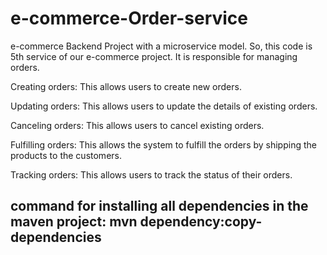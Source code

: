 # e-commerce-Order-service
e-commerce Backend Project with a microservice model. So, this code is 5th service of our e-commerce project.
It is responsible for managing orders. 

Creating orders: This allows users to create new orders. 

Updating orders: This allows users to update the details of existing orders. 

Canceling orders: This allows users to cancel existing orders. 

Fulfilling orders: This allows the system to fulfill the orders by shipping the products to the customers. 

Tracking orders: This allows users to track the status of their orders. 

command for installing all dependencies in the maven project: mvn dependency:copy-dependencies
---------------------------------------------------
